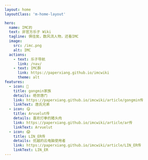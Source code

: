 ```yaml
---
layout: home
layoutClass: 'm-home-layout'

hero:
  name: IMC的
  text: 非官方乐子 Wiki
  tagline: 俱往矣，数风流人物，还看IMC
  image:
    src: /imc.png
    alt: IMC
  actions:
    - text: 乐子导航
      link: /nav/
    - text: IMC群
      link: https://paperxiang.github.io/imcwiki
      theme: alt
features:
  - icon: 📖
    title: gongmin家族
    details: 绝世唐门
    link: https://paperxiang.github.io/imcwiki/article/gongmin传
    linkText: 唐氏兄弟
  - icon: 😋
    title: Arvuelut传
    details: 喜欢打拳的猪头肉
    link: https://paperxiang.github.io/imcwiki/article/ar传
    linkText: Arvuelut
  - icon: 😱
    title: LIN_ER传
    details: 优越的云电脑使用者
    link: https://paperxiang.github.io/imcwiki/article/LIN_ER传
    linkText: LIN_ER
---
```


<style>
/*爱的魔力转圈圈*/
.m-home-layout .image-src:hover {
  transform: translate(-50%, -50%) rotate(666turn);
  transition: transform 59s 1s cubic-bezier(0.3, 0, 0.8, 1);
}

.m-home-layout .details small {
  opacity: 0.8;
}

.m-home-layout .bottom-small {
  display: block;
  margin-top: 2em;
  text-align: right;
}
</style>
